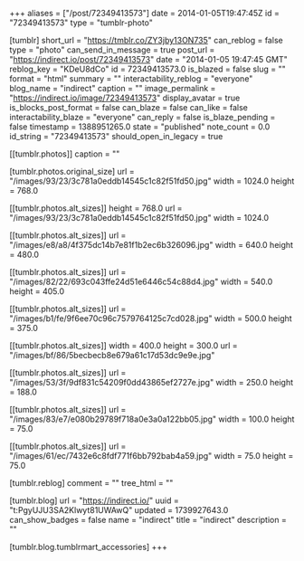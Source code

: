 +++
aliases = ["/post/72349413573"]
date = 2014-01-05T19:47:45Z
id = "72349413573"
type = "tumblr-photo"

[tumblr]
short_url = "https://tmblr.co/ZY3jby13ON735"
can_reblog = false
type = "photo"
can_send_in_message = true
post_url = "https://indirect.io/post/72349413573"
date = "2014-01-05 19:47:45 GMT"
reblog_key = "KDeU8dCo"
id = 72349413573.0
is_blazed = false
slug = ""
format = "html"
summary = ""
interactability_reblog = "everyone"
blog_name = "indirect"
caption = ""
image_permalink = "https://indirect.io/image/72349413573"
display_avatar = true
is_blocks_post_format = false
can_blaze = false
can_like = false
interactability_blaze = "everyone"
can_reply = false
is_blaze_pending = false
timestamp = 1388951265.0
state = "published"
note_count = 0.0
id_string = "72349413573"
should_open_in_legacy = true

[[tumblr.photos]]
caption = ""

[tumblr.photos.original_size]
url = "/images/93/23/3c781a0eddb14545c1c82f51fd50.jpg"
width = 1024.0
height = 768.0

[[tumblr.photos.alt_sizes]]
height = 768.0
url = "/images/93/23/3c781a0eddb14545c1c82f51fd50.jpg"
width = 1024.0

[[tumblr.photos.alt_sizes]]
url = "/images/e8/a8/4f375dc14b7e81f1b2ec6b326096.jpg"
width = 640.0
height = 480.0

[[tumblr.photos.alt_sizes]]
url = "/images/82/22/693c043ffe24d51e6446c54c88d4.jpg"
width = 540.0
height = 405.0

[[tumblr.photos.alt_sizes]]
url = "/images/b1/fe/9f6ee70c96c7579764125c7cd028.jpg"
width = 500.0
height = 375.0

[[tumblr.photos.alt_sizes]]
width = 400.0
height = 300.0
url = "/images/bf/86/5becbecb8e679a61c17d53dc9e9e.jpg"

[[tumblr.photos.alt_sizes]]
url = "/images/53/3f/9df831c54209f0dd43865ef2727e.jpg"
width = 250.0
height = 188.0

[[tumblr.photos.alt_sizes]]
url = "/images/83/e7/e080b29789f718a0e3a0a122bb05.jpg"
width = 100.0
height = 75.0

[[tumblr.photos.alt_sizes]]
url = "/images/61/ec/7432e6c8fdf771f6bb792bab4a59.jpg"
width = 75.0
height = 75.0

[tumblr.reblog]
comment = ""
tree_html = ""

[tumblr.blog]
url = "https://indirect.io/"
uuid = "t:PgyUJU3SA2Klwyt81UWAwQ"
updated = 1739927643.0
can_show_badges = false
name = "indirect"
title = "indirect"
description = ""

[tumblr.blog.tumblrmart_accessories]
+++
